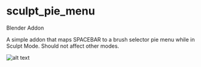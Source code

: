 # sculpt_pie_menu
Blender Addon

A simple addon that maps SPACEBAR to a brush selector pie menu while in Sculpt Mode. Should not affect other modes.

![alt text](https://github.com/amerizalde/sculpt_pie_menu/blob/master/sculpt_pie_menu.PNG "Demonstration Image showing the Addon in use.")
